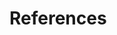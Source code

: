 # References

[^1]: [ZK Getting Started/Get ZK Up and Running with MVC](http://books.zkoss.org/wiki/ZK_Getting_Started/Get_ZK_Up_and_Running_with_MVC)

[^2]: [ ZK MVVM Reference](http://books.zkoss.org/zk-mvvm-book/8.0/index.html)

[^3]: [SearchViewModel.java](https://github.com/zkoss/zkbooks/blob/master/gettingStarted/getZkUp/src/main/java/tutorial/SearchViewModel.java)

[^4]: [ZK Developer's Reference/MVC/View/Template](http://books.zkoss.org/wiki/ZK%20Developer's%20Reference/MVC/View/Template)

[^5]: [ZK Developer's Reference/MVC/View/Template/Listbox Template](http://books.zkoss.org/wiki/ZK%20Developer's%20Reference/MVC/View/Template/Listbox%20Template)

[^6]: [searchMvvm.zul](https://github.com/zkoss/zkbooks/blob/master/gettingStarted/getZkUp/src/main/webapp/searchMvvm.zul)
